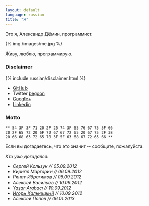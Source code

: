```yaml
---
layout: default
language: russian
title: "Я"
---
```

Это я, Александр Дëмин, программист.

{% img /images/me.jpg %}

Живу, люблю, программирую.

### Disclaimer

{% include russian/disclaimer.html %}

* [GitHub][]
* Twitter [begoon][]
* [Google+][]
* [Linkedin][]

[GitHub]: http://github.com/begoon/
[begoon]: http://twitter.com/begoon
[Google+]: https://plus.google.com/114157100952261261794?rel=author
[Linkedin]: http://www.linkedin.com/in/alexanderdemin

### Motto

    ** 54 3F 3F 71 20 2F 25 74 3F 65 76 67 75 5F 66 
    20 2F 65 72 20 6F 72 67 67 72 65 20 67 75 2F 3E 
    20 66 68 63 72 65 70 3F 5F 63 68 67 72 65 66 **

Если вы догадаетесь, что это значит -- сообщите, пожалуйста.

*Кто уже догадался:*

* *Сергей Кользун // 05.09.2012*
* *Кирилл Маргорин // 06.09.2012*
* *Ринат Ибрагимов // 06.09.2012*
* *Алексей Васильев // 10.09.2012*
* *[Yaşar Arabacı](http://yasararabaci.tumblr.com) // 10.09.2012*
* *[Игорь Кальницкий](http://www.kalnitsky.org/) // 10.09.2012*
* *Алексей Попов // 06.01.2013*
